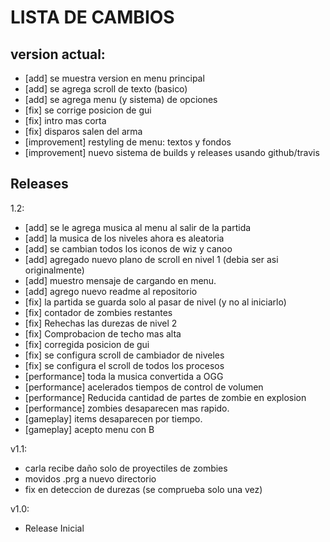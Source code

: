 # LISTA DE CAMBIOS

## version actual:
- [add] se muestra version en menu principal
- [add] se agrega scroll de texto (basico)
- [add] se agrega menu (y sistema) de opciones
- [fix] se corrige posicion de gui
- [fix] intro mas corta
- [fix] disparos salen del arma
- [improvement] restyling de menu: textos y fondos
- [improvement] nuevo sistema de builds y releases usando github/travis

## Releases

1.2:

- [add]	se le agrega musica al menu al salir de la partida
- [add]	la musica de los niveles ahora es aleatoria
- [add]	se cambian todos los iconos de wiz y canoo
- [add]	agregado nuevo plano de scroll en nivel 1 (debia ser asi originalmente)
- [add]	muestro mensaje de cargando en menu.
- [add]	agrego nuevo readme al repositorio
- [fix] la partida se guarda solo al pasar de nivel (y no al iniciarlo)
- [fix] contador de zombies restantes
- [fix] Rehechas las durezas de nivel 2
- [fix] Comprobacion de techo mas alta
- [fix] corregida posicion de gui
- [fix] se configura scroll de cambiador de niveles
- [fix] se configura el scroll de todos los procesos
- [performance] toda la musica convertida a OGG
- [performance] acelerados tiempos de control de volumen
- [performance] Reducida cantidad de partes de zombie en explosion
- [performance] zombies desaparecen mas rapido.
- [gameplay] items desaparecen por tiempo.
- [gameplay] acepto menu con B


v1.1:

- carla recibe daño solo de proyectiles de zombies
- movidos .prg a nuevo directorio
- fix en deteccion de durezas (se comprueba solo una vez)


v1.0:

- Release Inicial
